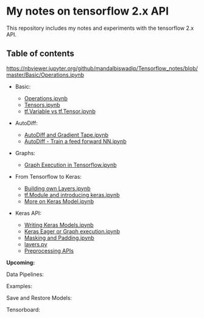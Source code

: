 # My notes on tensorflow 2.x API

This repository includes my notes and experiments with the tensorflow 2.x API.

## Table of contents
https://nbviewer.jupyter.org/github/mandalbiswadip/Tensorflow_notes/blob/master/Basic/Operations.ipynb

* Basic:
    * [Operations.ipynb](http://nbviewer.jupyter.org/github/mandalbiswadip/Tensorflow_notes/blob/master/Basic/Operations.ipynb)
    * [Tensors.ipynb](http://nbviewer.jupyter.org/github/mandalbiswadip/Tensorflow_notes/blob/master/Basic/Tensors.ipynb)
    * [tf.Variable vs tf.Tensor.ipynb](http://nbviewer.jupyter.org/github/mandalbiswadip/Tensorflow_notes/blob/master/Basic/tf.Variable%20vs%20tf.Tensor.ipynb)

* AutoDiff:
    * [AutoDiff and Gradient Tape.ipynb](http://nbviewer.jupyter.org/github/mandalbiswadip/Tensorflow_notes/blob/master/AutoDiff/AutoDiff%20and%20Gradient%20Tape.ipynb)
    * [AutoDiff - Train a feed forward NN.ipynb](http://nbviewer.jupyter.org/github/mandalbiswadip/Tensorflow_notes/blob/master/AutoDiff/AutoDiff%20-%20Train%20a%20feed%20forward%20NN.ipynb)

* Graphs:
    * [Graph Execution in Tensorflow.ipynb](http://nbviewer.jupyter.org/github/mandalbiswadip/Tensorflow_notes/blob/master/Graphs/Graph%20Execution%20with%20tf.function.ipynb)

* From Tensorflow to Keras:
    * [Building own Layers.ipynb](http://nbviewer.jupyter.org/github/mandalbiswadip/Tensorflow_notes/blob/master/From%20Tensorflow%20to%20Keras/Building%20own%20Layers.ipynb)
    * [tf.Module and introducing keras.ipynb](http://nbviewer.jupyter.org/github/mandalbiswadip/Tensorflow_notes/blob/master/From%20Tensorflow%20to%20Keras/tf.Module%20and%20introducing%20keras.ipynb)
    * [More on Keras Model.ipynb](http://nbviewer.jupyter.org/github/mandalbiswadip/Tensorflow_notes/blob/master/From%20Tensorflow%20to%20Keras/More%20on%20Keras%20Model.ipynb)
    
* Keras API:
    * [Writing Keras Models.ipynb](http://nbviewer.jupyter.org/github/mandalbiswadip/Tensorflow_notes/blob/master/Keras%20API/Writing%20Keras%20Models.ipynb)
    * [Keras Eager or Graph execution.ipynb](http://nbviewer.jupyter.org/github/mandalbiswadip/Tensorflow_notes/blob/master/Keras%20API/Keras%20Eager%20or%20Graph%20execution.ipynb)
    * [Masking and Padding.ipynb](http://nbviewer.jupyter.org/github/mandalbiswadip/Tensorflow_notes/blob/master/Keras%20API/Masking%20and%20Padding.ipynb)
    * [layers.py](http://nbviewer.jupyter.org/github/mandalbiswadip/Tensorflow_notes/blob/master/Keras%20API/layers.py)
    * [Preprocessing APIs](http://nbviewer.jupyter.org/github/mandalbiswadip/Tensorflow_notes/blob/master/Keras%20API/preprocessing%20APIs.ipynb)

**Upcoming:**

Data Pipelines:

Examples:

Save and Restore Models:

Tensorboard:



